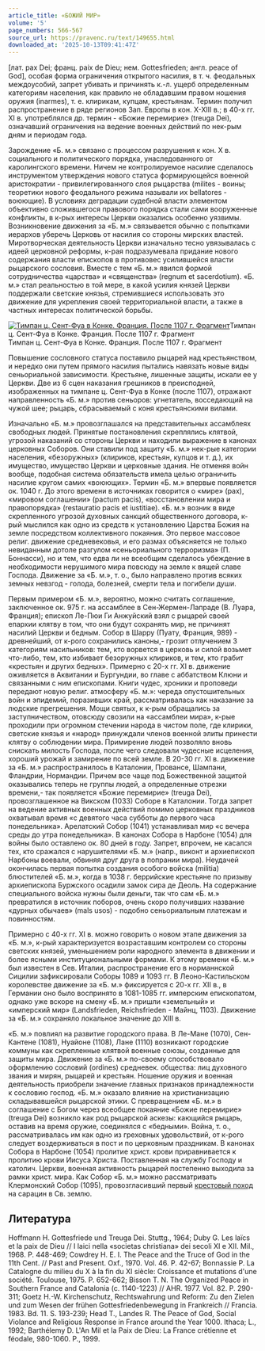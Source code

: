 ```yaml
---
article_title: «БОЖИЙ МИР»
volume: '5'
page_numbers: 566-567
source_url: https://pravenc.ru/text/149655.html
downloaded_at: '2025-10-13T09:41:47Z'
---
```


[лат. pax Dei; франц. paix de Dieu; нем. Gottesfrieden; англ. peace of God], особая форма ограничения открытого насилия, в т. ч. феодальных междоусобий, запрет убивать и причинять к.-л. ущерб определенным категориям населения, как правило не обладавшим правом ношения оружия (inarmes), т. е. клирикам, купцам, крестьянам. Термин получил распространение в ряде регионов Зап. Европы в кон. X-XIII в.; в 40-х гг. XI в. употреблялся др. термин - «Божие перемирие» (treuga Dei), означавший ограничения на ведение военных действий по нек-рым дням и периодам года.

Зарождение «Б. м.» связано с процессом разрушения к кон. X в. социального и политического порядка, унаследованного от каролингского времени. Ничем не контролируемое насилие сделалось инструментом утверждения нового статуса формирующейся военной аристократии - привилегированного слоя рыцарства (milites - воины; теоретики нового феодального режима называли их bellatores - воюющие). В условиях деградации судебной власти элементом объективно сложившегося правового порядка стали сами вооруженные конфликты, в к-рых интересы Церкви оказались особенно уязвимы. Возникновение движения за «Б. м.» связывается обычно с попытками иерархов уберечь Церковь от насилия со стороны мирских властей. Миротворческая деятельность Церкви изначально тесно увязывалась с идеей церковной реформы, к-рая подразумевала придание нового содержания власти епископов в противовес усилившейся власти рыцарского сословия. Вместе с тем «Б. м.» явился формой сотрудничества «царства» и «священства» (regnum et sacerdotium). «Б. м.» стал реальностью в той мере, в какой усилия князей Церкви поддержали светские князья, стремившиеся использовать это движение для укрепления своей территориальной власти, а также в частных интересах политической борьбы.

[![Тимпан ц. Сент-Фуа в Конке. Франция. После 1107 г. Фрагмент](https://pravenc.ru/data/212/457/1234/1i200.jpg "Кликните для увеличения картинки")](https://pravenc.ru/data/212/457/1234/1i400.jpg)Тимпан ц. Сент-Фуа в Конке. Франция. После 1107 г. Фрагмент  
Тимпан ц. Сент-Фуа в Конке. Франция. После 1107 г. Фрагмент

Повышение сословного статуса поставило рыцарей над крестьянством, и нередко они путем прямого насилия пытались навязать новые виды сеньориальной зависимости. Крестьяне, лишенные защиты, искали ее у Церкви. Две из 6 сцен наказания грешников в преисподней, изображенных на тимпане ц. Сент-Фуа в Конке (после 1107), отражают направленность «Б. м.» против сеньоров: угнетатель, восседающий на чужой шее; рыцарь, сбрасываемый с коня крестьянскими вилами.

Изначально «Б. м.» провозглашался на представительных ассамблеях свободных людей. Принятые постановления скреплялись клятвой, угрозой наказаний со стороны Церкви и находили выражение в канонах церковных Соборов. Они ставили под защиту «Б. м.» нек-рые категории населения, «безоружных» (клириков, крестьян, купцов и т. д.), их имущество, имущество Церкви и церковные здания. Не отменяя войн вообще, подобная система обязательств имела целью ограничить насилие кругом самих «воюющих». Термин «Б. м.» впервые появляется ок. 1040 г. До этого времени в источниках говорится о «мире» (pax), «мировом соглашении» (pactum pacis), «восстановлении мира и правопорядка» (restauratio pacis et iustitiae). «Б. м.» возник в виде скрепленного угрозой духовных санкций общественного договора, к-рый мыслился как одно из средств к установлению Царства Божия на земле посредством коллективного покаяния. Это первое массовое религ. движение средневековья, и его размах объясняется не только невиданным дотоле разгулом «сеньориального терроризма» (П. Боннасси), но и тем, что едва ли не всеобщим сделалось убеждение в необходимости нерушимого мира повсюду на земле к вящей славе Господа. Движение за «Б. м.», т. о., было направлено против всяких земных невзгод - голода, болезней, смерти тела и погибели души.

Первым примером «Б. м.», вероятно, можно считать соглашение, заключенное ок. 975 г. на ассамблее в Сен-Жермен-Лапраде (В. Луара, Франция); епископ Ле-Пюи Ги Анжуйский взял с рыцарей своей епархии клятву в том, что они будут сохранять мир, не причинят насилий Церкви и бедным. Собор в Шарру (Пуату, Франция, 989) - древнейший, от к-рого сохранились каноны,- грозит отлучением 3 категориям насильников: тем, кто ворвется в церковь и силой возьмет что-либо, тем, кто избивает безоружных клириков, и тем, кто грабит «крестьян и других бедных». Примерно с 20-х гг. XI в. движение оживляется в Аквитании и Бургундии, во главе с аббатством Клюни и связанными с ним епископами. Книги чудес, хроники и проповеди передают новую религ. атмосферу «Б. м.»: череда опустошительных войн и эпидемий, поразивших край, рассматривалась как наказание за людские прегрешения. Мощи святых, к к-рым обращались за заступничеством, отовсюду свозили на «ассамблеи мира», к-рые проходили при огромном стечении народа в чистом поле, где клирики, светские князья и «народ» принуждали членов военной элиты принести клятву о соблюдении мира. Примирение людей позволяло вновь снискать милость Господа, после чего следовали чудесные исцеления, хороший урожай и замирение по всей земле. В 20-30 гг. XI в. движение за «Б. м.» распространилось в Каталонии, Провансе, Шампани, Фландрии, Нормандии. Причем все чаще под Божественной защитой оказывались теперь не группы людей, а определенные отрезки времени,- так появляется «Божие перемирие» (treuga Dei), провозглашенное на Викском (1033) Соборе в Каталонии. Тогда запрет на ведение активных военных действий помимо церковных праздников охватывал время «с девятого часа субботы до первого часа понедельника». Арелатский Собор (1041) устанавливал мир «с вечера среды до утра понедельника». В канонах Собора в Нарбоне (1054) для войны было оставлено ок. 80 дней в году. Запрет, впрочем, не касался тех, кто сражался с нарушителями «Б. м.» (напр., виконт и архиепископ Нарбоны воевали, обвиняя друг друга в попрании мира). Неудачей окончилась первая попытка создания особого войска (militia) блюстителей «Б. м.», когда в 1038 г. беррийские крестьяне по призыву архиепископа Буржского осадили замок сира де Деоль. На содержание специального войска нужны были деньги, так что сам «Б. м.» превратился в источник поборов, очень скоро получивших название «дурных обычаев» (mals usos) - подобно сеньориальным платежам и повинностям.

Примерно с 40-х гг. XI в. можно говорить о новом этапе движения за «Б. м.», к-рый характеризуется возраставшим контролем со стороны светских князей, уменьшением роли народного элемента в движении и более ясными институциональными формами. К этому времени «Б. м.» был известен в Сев. Италии, распространение его в норманнской Сицилии зафиксировали Соборы 1089 и 1093 гг. В Леоно-Кастильском королевстве движение за «Б. м.» фиксируется с 20-х гг. XII в., в Германии оно было воспринято в 1081-1085 гг. имперским епископатом, однако уже вскоре на смену «Б. м.» пришли «земельный» и «имперский мир» (Landsfrieden, Reichsfrieden - Майнц, 1103). Движение за «Б. м.» сохраняло локальное значение до XIII в.

«Б. м.» повлиял на развитие городского права. В Ле-Мане (1070), Сен-Кантене (1081), Нуайоне (1108), Лане (1110) возникают городские коммуны как скрепленные клятвой военные союзы, созданные для защиты мира. Движение за «Б. м.» по-своему способствовало оформлению сословий (ordines) средневек. общества: лиц духовного звания и мирян, рыцарей и крестьян. Ношение оружия и военная деятельность приобрели значение главных признаков принадлежности к сословию господ. «Б. м.» оказало влияние на христианизацию складывавшейся рыцарской этики. С превращением «Б. м.» в соглашение с Богом через всеобщее покаяние «Божие перемирие» (treuga Dei) возникло как род рыцарской аскезы: кающийся рыцарь, оставив на время оружие, соединялся с «бедными». Война, т. о., рассматривалась им как одно из греховных удовольствий, от к-рого следует воздерживаться в пост и по церковным праздникам. В канонах Собора в Нарбоне (1054) пролитие христ. крови приравнивается к пролитию крови Иисуса Христа. Поставленная на службу Господу и католич. Церкви, военная активность рыцарей постепенно выходила за рамки христ. мира. Как Собор «Б. м.» можно рассматривать Клермонский Собор (1095), провозгласивший первый [крестовый поход](<https://pravenc.ru/text/крестовый поход.html>) на сарацин в Св. землю.

## Литература

Hoffmann H. Gottesfriede und Treuga Dei. Stuttg., 1964; Duby G. Les laïcs et la paix de Dieu // I laici nella «societas christiana» dei secoli XI e XII. Mil., 1968. P. 448-469; Cowdrey H. E. I. The Peace and the Truce of God in the 11th Cent. // Past and Present. Oxf., 1970. Vol. 46. P. 42-67; Bonnassie P. La Catalogne du milieu du X à la fin du XI siècle: Croissance et mutations d'une société. Toulouse, 1975. P. 652-662; Bisson T. N. The Organized Peace in Southern France and Catalonia (c. 1140-1223) // AHR. 1977. Vol. 82. P. 290-311; Goetz H.-W. Kirchenschutz, Rechtswahrung und Reform: Zu den Zielen und zum Wesen der frühen Gottesfriedenbewegung in Frankreich // Francia. 1983. Bd. 11. S. 193-239; Head T., Landes R. The Peace of God, Social Violance and Religious Response in France around the Year 1000. Ithaca; L., 1992; Barthélemy D. L'An Mil et la Paix de Dieu: La France crétienne et féodale, 980-1060. P., 1999.

